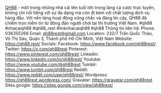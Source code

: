 <a href="https://qh88.rest/">QH88</a> - một trong những nhà cái tên tuổi lớn trong làng cá cược trực tuyến, không chỉ nổi tiếng với sự đa dạng mà còn đi kèm với chất lượng dịch vụ hàng đầu. Với nền tảng hoạt động vững chắc và đáng tin cậy, QH88 đã chiếm trọn niềm tin từ đông đảo người chơi tại thị trường Việt Nam.
#qh88 #nhacaiqh88 #qh88_rest #linknhacaiqh88 #qh88
Thông tin liên hệ:
Phone: 036355268
Email: qh88rest@gmail.com
Location: 232/7 Trần Quốc Thảo, Võ Thị Sáu, Quận 3, Thành phố Hồ Chí Minh, Việt Nam
Website: <a href="https://qh88.rest/">https://qh88.rest/</a>
Socials:
Facebook: <a href="https://www.facebook.com/qh88rest/">https://www.facebook.com/qh88rest/</a>
Twitter: <a href="https://x.com/qh88rest">https://x.com/qh88rest</a>
Pinterest: <a href="https://www.pinterest.com/qh88rest/">https://www.pinterest.com/qh88rest/</a>
Linkedin: <a href="https://www.linkedin.com/in/qh88rest/">https://www.linkedin.com/in/qh88rest/</a>
Youtube: <a href="https://www.youtube.com/@qh88rest">https://www.youtube.com/@qh88rest</a>
Tumblr: <a href="https://www.tumblr.com/qh88rest">https://www.tumblr.com/qh88rest</a>
Reddit: <a href="https://www.reddit.com/user/qh88rest/">https://www.reddit.com/user/qh88rest/</a>
Wordpress: <a href="https://qh88rest.wordpress.com/">https://qh88rest.wordpress.com/</a>
Gravatar: <a href="https://gravatar.com/qh88rest">https://gravatar.com/qh88rest</a>
Sites.google: <a href="https://sites.google.com/view/qh88rest/">https://sites.google.com/view/qh88rest/</a>